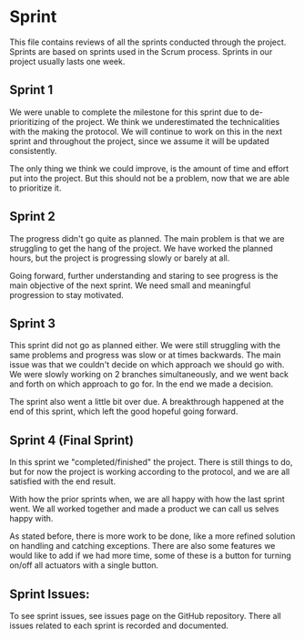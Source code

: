# Sprint

This file contains reviews of all the sprints conducted through the project. Sprints are based on
sprints used in the Scrum process. Sprints in our project usually lasts one week.

## Sprint 1

We were unable to complete the milestone for this sprint due to de-prioritizing of the project. We
think we underestimated the technicalities with the making the protocol. We will continue to work
on this in the next sprint and throughout the project, since we assume it will be updated
consistently.

The only thing we think we could improve, is the amount of time and effort put into the project.
But this should not be a problem, now that we are able to prioritize it.

## Sprint 2

The progress didn't go quite as planned. The main problem is that we are struggling to get the hang 
of the project. We have worked the planned hours, but the project is progressing 
slowly or barely at all.

Going forward, further understanding and staring to see progress is the main objective of the 
next sprint. We need small and meaningful progression to stay motivated.

## Sprint 3

This sprint did not go as planned either. We were still struggling with the same problems and 
progress was slow or at times backwards. The main issue was that we couldn't decide on which 
approach we should go with. We were slowly working on 2 branches simultaneously, and we went back
and forth on which approach to go for. In the end we made a decision. 

The sprint also went a little bit over due. A breakthrough happened at the end of this sprint, 
which left the good hopeful going forward.

## Sprint 4 (Final Sprint)

In this sprint we "completed/finished" the project. There is still things to do, but for now
the project is working according to the protocol, and we are all satisfied with the end result.

With how the prior sprints when, we are all happy with how the last sprint went. We all worked 
together and made a product we can call us selves happy with.

As stated before, there is more work to be done, like a more refined solution on handling and 
catching exceptions. There are also some features we would like to add if we had more time, some of
these is a button for turning on/off all actuators with a single button.

## Sprint Issues:
To see sprint issues, see issues page on the GitHub repository. There all issues related to each 
sprint is recorded and documented.